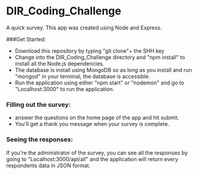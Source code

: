 # DIR_Coding_Challenge
A quick survey. This app was created using Node and Express. 

###Get Started: 
- Download this repository by typing "git clone"+ the SHH key
- Change into the DIR_Coding_Challenge directory and "npm install" to install all the Node.js dependencies. 
- The database is install using MongoDB so as long as you install and run "mongod" in your terminal, the database is accessible. 
- Run the application using either "npm start" or "nodemon" and go to "Localhost:3000" to run the application. 


### Filling out the survey: 
- answer the questions on the home page of the app and hit submit. 
- You'll get a thank you message when your survey is complete. 

### Seeing the responses: 
If you're the administrator of the survey, you can see all the responses by going to "Localhost:3000/api/all" and the application will return every respondents data in JSON format. 

